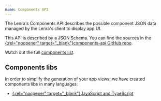 ```yaml
---
name: Components API
---
```


The Lenra's Components API describes the possible component JSON data managed by the Lenra's client to display app UI.

This API is described by a JSON Schema.
You can find the sources in the [{:rel="noopener" target="_blank"}components-api GitHub repo](https://github.com/lenra-io/components-api).

Watch out the full [components list](components/).

## Components libs

In order to simplify the generation of your app views, we have created components libs in many languages:

- [{:rel="noopener" target="_blank"}JavaScript and TypeScript](https://github.com/lenra-io/components-lib-javascript)